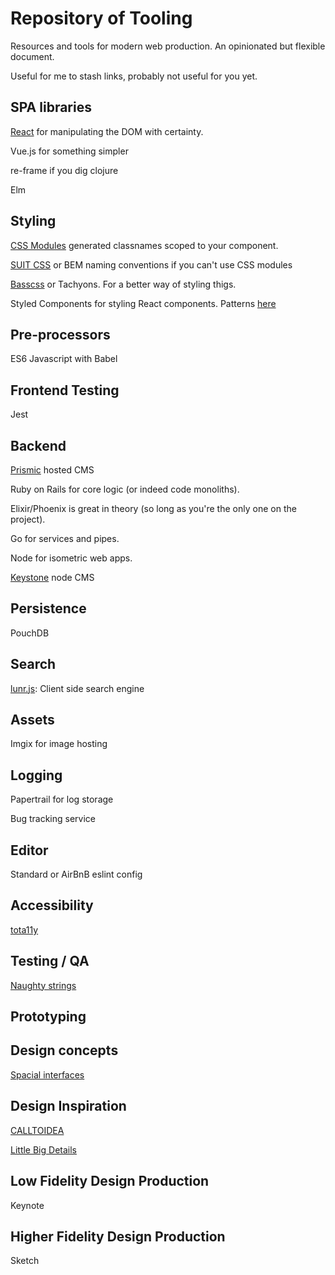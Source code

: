 # Repository of Tooling

Resources and tools for modern web production. An opinionated but flexible document.

Useful for me to stash links, probably not useful for you yet.


## SPA libraries

[React](https://facebook.github.io/react/) for manipulating the DOM with certainty.

Vue.js for something simpler

re-frame if you dig clojure

Elm


## Styling

[CSS Modules](https://github.com/css-modules/css-modules) generated classnames scoped to your component.

[SUIT CSS](http://suitcss.github.io) or BEM naming conventions if you can't use CSS modules

[Basscss](http://www.basscss.com) or Tachyons. For a better way of styling
thigs.

Styled Components for styling React components. Patterns [here](https://medium.com/@jxnblk/patterns-for-style-composition-in-react-eb4f5f313e6f#.50ehv21to)

## Pre-processors

ES6 Javascript with Babel


## Frontend Testing

Jest


## Backend

[Prismic](https://prismic.io) hosted CMS

Ruby on Rails for core logic (or indeed code monoliths).

Elixir/Phoenix is great in theory (so long as you're the only one on the project).

Go for services and pipes.

Node for isometric web apps.

[Keystone](http://keystonejs.com) node CMS


## Persistence

PouchDB


## Search

[lunr.js](http://lunrjs.com): Client side search engine


## Assets

Imgix for image hosting

## Logging

Papertrail for log storage

Bug tracking service


## Editor

Standard or AirBnB eslint config


## Accessibility
[tota11y](http://khan.github.io/tota11y/)


## Testing / QA
[Naughty strings](https://github.com/minimaxir/big-list-of-naughty-strings/blob/master/blns.txt)

## Prototyping

## Design concepts
[Spacial interfaces](https://medium.com/elepath-exports/spatial-interfaces-886bccc5d1e9)


## Design Inspiration

[CALLTOIDEA](http://www.calltoidea.com)

[Little Big Details](http://littlebigdetails.com)

## Low Fidelity Design Production

Keynote

## Higher Fidelity Design Production

Sketch
